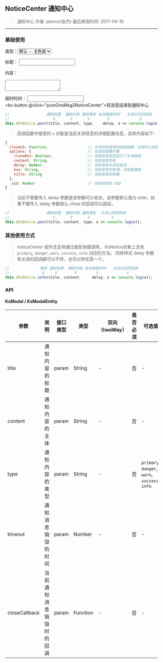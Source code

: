 ## NoticeCenter 通知中心

> 通知中心
> 作者: pkeros(张杰)
> 最后修改时间: 2017-04-10

---

### 基础使用
<label for="type">类型：</label><select name="type" id="type" v-model="type"><option value="primary">默认 --- 主色调</option><option value="warn">警告 --- 警告色</option><option value="danger">危险 --- 危险色</option><option value="success">成功 --- 成功色</option><option value="info">信息 --- 信息色</option></select>

<label for="title">标题：</label>
<input type="text" id="title" v-model="title">

<label for="title">内容：</label>
<textarea id="title" v-model="content"></textarea>

<label for="timeout">超时时间：</label>
<input type="number" id="timeout" v-model="timeout">
<br>
<ks-button @click="postOneMsg2NoticeCenter">将消息投递到通知中心</ks-button>

<script>
  export default{
    data () {
      return { 
        title: 'title',
        content: 'content...',
        type: 'primary',
        timeout: 4500
      }
    },
    
    methods: {
      postOneMsg2NoticeCenter () {
        this.$KsNotice.post(this.title, this.content, this.type, this.timeout << 0, (msg) => console.log(msg));
      }
    }
  }
</script>

```javascript
//                 通知标题  通知内容 通知类型 自动销毁时间   关闭之后的回调
//                    V       V       V        V              V
this.$KsNotice.post(title, content, type,    delay, o => console.log(o));
```
> 回调函数中接受的 `o` 对象是当前关闭信息的详细配置信息，具体内容如下:
```javascript
{
  closeCb: Function,                  // 关闭当前信息的回调函数，也就传入的回调函数
  options: {                          // 生成的配置对象
    closeBtn: Boolean,                // 当前信息是否显示了关闭按钮
    content: String,                  // 当前信息内容
    delay: Number,                    // 当前信息关闭的延迟
    hue: String,                      // 当前信息的色调，也就是类型
    title: String                     // 当前信息的标题
  },
  _uid: Number                        // 当前信息的 UID
}
```
> 当前不需要传入 delay 参数是该参数可以省去，该参数默认值为 `4500`，如果不要传入 delay 参数那么 close 的回调可以提前。
```javascript
//                 通知标题  通知内容 通知类型  关闭之后的回调
//                    V       V       V          V
this.$KsNotice.post(title, content, type, o => console.log(o));
```

### 其他使用方式
> noticeCenter 组件还支持通过类型快捷调用， KsNotice对象上含有 `primary`, `danger`, `warn`, `success`, `info` 对应的方法。
> 同样样式 delay 参数和关闭的回调都可以不传，也可以传任意一个。
```javascript
//              类型 通知标题  通知内容 自动销毁时间   关闭之后的回调
//               V     V        V         V             V
this.$KsNotice.info(title, content,     delay, o => console.log(o));
```

### API

#### KsModal / KsModalEntity

| 参数 | 说明 | 接口类型 | 类型 | 双向（twoWay） | 是否必须 | 可选值 | 默认值 |
|------|-------|----------|---------|---------|---------|-------|--------|
| title | 通知内容的标题 | param | String | - | 否 | - | `'title'` |
| content | 通知内容的主体 | param | String | - | 否 | - | `'content...'` |
| type | 通知内容的类型 | param | String | - | 否 | `primary`, `danger`, `warn`, `success`, `info` | `primary` |
| timeout | 通知消息销毁的时间 | param | Number | - | 否 | - | `4500` |
| closeCallback | 当前通知消息销毁时的回调 | param | Function | - | 否 | - | - |
